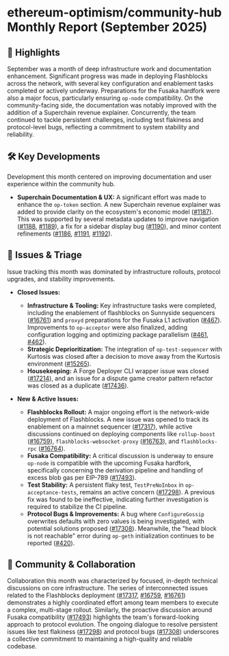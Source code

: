 # ethereum-optimism/community-hub Monthly Report (September 2025)

## 🚀 Highlights
September was a month of deep infrastructure work and documentation enhancement. Significant progress was made in deploying Flashblocks across the network, with several key configuration and enablement tasks completed or actively underway. Preparations for the Fusaka hardfork were also a major focus, particularly ensuring `op-node` compatibility. On the community-facing side, the documentation was notably improved with the addition of a Superchain revenue explainer. Concurrently, the team continued to tackle persistent challenges, including test flakiness and protocol-level bugs, reflecting a commitment to system stability and reliability.

## 🛠️ Key Developments
Development this month centered on improving documentation and user experience within the community hub.

- **Superchain Documentation & UX:** A significant effort was made to enhance the `op-token` section. A new Superchain revenue explainer was added to provide clarity on the ecosystem's economic model ([#1187](https://github.com/ethereum-optimism/community-hub/pull/1187)). This was supported by several metadata updates to improve navigation ([#1188](https://github.com/ethereum-optimism/community-hub/pull/1188), [#1189](https://github.com/ethereum-optimism/community-hub/pull/1189)), a fix for a sidebar display bug ([#1190](https://github.com/ethereum-optimism/community-hub/pull/1190)), and minor content refinements ([#1186](https://github.com/ethereum-optimism/community-hub/pull/1186), [#1191](https://github.com/ethereum-optimism/community-hub/pull/1191), [#1192](https://github.com/ethereum-optimism/community-hub/pull/1192)).

## 🐛 Issues & Triage
Issue tracking this month was dominated by infrastructure rollouts, protocol upgrades, and stability improvements.

- **Closed Issues:**
    - **Infrastructure & Tooling:** Key infrastructure tasks were completed, including the enablement of flashblocks on Sunnyside sequencers ([#16761](https://github.com/ethereum-optimism/community-hub/issues/16761)) and `proxyd` preparations for the Fusaka L1 activation ([#467](https://github.com/ethereum-optimism/community-hub/issues/467)). Improvements to `op-acceptor` were also finalized, adding configuration logging and optimizing package parallelism ([#461](https://github.com/ethereum-optimism/community-hub/issues/461), [#462](https://github.com/ethereum-optimism/community-hub/issues/462)).
    - **Strategic Deprioritization:** The integration of `op-test-sequencer` with Kurtosis was closed after a decision to move away from the Kurtosis environment ([#15265](https://github.com/ethereum-optimism/community-hub/issues/15265)).
    - **Housekeeping:** A Forge Deployer CLI wrapper issue was closed ([#17214](https://github.com/ethereum-optimism/community-hub/issues/17214)), and an issue for a dispute game creator pattern refactor was closed as a duplicate ([#17436](https://github.com/ethereum-optimism/community-hub/issues/17436)).

- **New & Active Issues:**
    - **Flashblocks Rollout:** A major ongoing effort is the network-wide deployment of Flashblocks. A new issue was opened to track its enablement on a mainnet sequencer ([#17317](https://github.com/ethereum-optimism/community-hub/issues/17317)), while active discussions continued on deploying components like `rollup-boost` ([#16759](https://github.com/ethereum-optimism/community-hub/issues/16759)), `flashblocks-websocket-proxy` ([#16763](https://github.com/ethereum-optimism/community-hub/issues/16763)), and `flashblocks-rpc` ([#16764](https://github.com/ethereum-optimism/community-hub/issues/16764)).
    - **Fusaka Compatibility:** A critical discussion is underway to ensure `op-node` is compatible with the upcoming Fusaka hardfork, specifically concerning the derivation pipeline and handling of excess blob gas per EIP-789 ([#17493](https://github.com/ethereum-optimism/community-hub/issues/17493)).
    - **Test Stability:** A persistent flaky test, `TestPreNoInbox` in `op-acceptance-tests`, remains an active concern ([#17298](https://github.com/ethereum-optimism/community-hub/issues/17298)). A previous fix was found to be ineffective, indicating further investigation is required to stabilize the CI pipeline.
    - **Protocol Bugs & Improvements:** A bug where `ConfigureGossip` overwrites defaults with zero values is being investigated, with potential solutions proposed ([#17308](https://github.com/ethereum-optimism/community-hub/issues/17308)). Meanwhile, the "head block is not reachable" error during `op-geth` initialization continues to be reported ([#420](https://github.com/ethereum-optimism/community-hub/issues/420)).

## 💬 Community & Collaboration
Collaboration this month was characterized by focused, in-depth technical discussions on core infrastructure. The series of interconnected issues related to the Flashblocks deployment ([#17317](https://github.com/ethereum-optimism/community-hub/issues/17317), [#16759](https://github.com/ethereum-optimism/community-hub/issues/16759), [#16761](https://github.com/ethereum-optimism/community-hub/issues/16761)) demonstrates a highly coordinated effort among team members to execute a complex, multi-stage rollout. Similarly, the proactive discussion around Fusaka compatibility ([#17493](https://github.com/ethereum-optimism/community-hub/issues/17493)) highlights the team's forward-looking approach to protocol evolution. The ongoing dialogue to resolve persistent issues like test flakiness ([#17298](https://github.com/ethereum-optimism/community-hub/issues/17298)) and protocol bugs ([#17308](https://github.com/ethereum-optimism/community-hub/issues/17308)) underscores a collective commitment to maintaining a high-quality and reliable codebase.